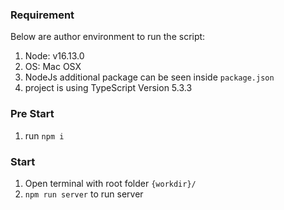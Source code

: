 <!-- > Author: Rizky Heri S -->

### Requirement

Below are author environment to run the script:

1. Node: v16.13.0
2. OS: Mac OSX
3. NodeJs additional package can be seen inside `package.json`
4. project is using TypeScript Version 5.3.3

### Pre Start

1. run `npm i`

### Start

1. Open terminal with root folder `{workdir}/`
2. `npm run server` to run server
